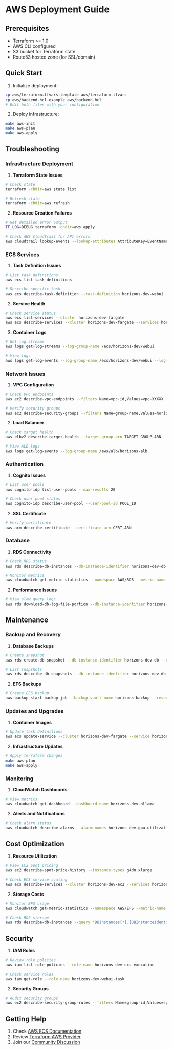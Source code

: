 # AWS Deployment Guide

## Prerequisites

- Terraform >= 1.0
- AWS CLI configured
- S3 bucket for Terraform state
- Route53 hosted zone (for SSL/domain)

## Quick Start

1. Initialize deployment:
```bash
cp aws/terraform.tfvars.template aws/terraform.tfvars
cp aws/backend.hcl.example aws/backend.hcl
# Edit both files with your configuration
```

2. Deploy infrastructure:
```bash
make aws-init
make aws-plan
make aws-apply
```

## Troubleshooting

### Infrastructure Deployment

1. **Terraform State Issues**
```bash
# Check state
terraform -chdir=aws state list

# Refresh state
terraform -chdir=aws refresh
```

2. **Resource Creation Failures**
```bash
# Get detailed error output
TF_LOG=DEBUG terraform -chdir=aws apply

# Check AWS CloudTrail for API errors
aws cloudtrail lookup-events --lookup-attributes AttributeKey=EventName,AttributeValue=CreateStack
```

### ECS Services

1. **Task Definition Issues**
```bash
# List task definitions
aws ecs list-task-definitions

# Describe specific task
aws ecs describe-task-definition --task-definition horizons-dev-webui
```

2. **Service Health**
```bash
# Check service status
aws ecs list-services --cluster horizons-dev-fargate
aws ecs describe-services --cluster horizons-dev-fargate --services horizons-dev-webui
```

3. **Container Logs**
```bash
# Get log streams
aws logs get-log-streams --log-group-name /ecs/horizons-dev/webui

# View logs
aws logs get-log-events --log-group-name /ecs/horizons-dev/webui --log-stream-name STREAM_NAME
```

### Network Issues

1. **VPC Configuration**
```bash
# Check VPC endpoints
aws ec2 describe-vpc-endpoints --filters Name=vpc-id,Values=vpc-XXXXX

# Verify security groups
aws ec2 describe-security-groups --filters Name=group-name,Values=horizons-*
```

2. **Load Balancer**
```bash
# Check target health
aws elbv2 describe-target-health --target-group-arn TARGET_GROUP_ARN

# View ALB logs
aws logs get-log-events --log-group-name /aws/alb/horizons-alb
```

### Authentication

1. **Cognito Issues**
```bash
# List user pools
aws cognito-idp list-user-pools --max-results 20

# Check user pool status
aws cognito-idp describe-user-pool --user-pool-id POOL_ID
```

2. **SSL Certificate**
```bash
# Verify certificate
aws acm describe-certificate --certificate-arn CERT_ARN
```

### Database

1. **RDS Connectivity**
```bash
# Check RDS status
aws rds describe-db-instances --db-instance-identifier horizons-dev-db

# Monitor metrics
aws cloudwatch get-metric-statistics --namespace AWS/RDS --metric-name CPUUtilization
```

2. **Performance Issues**
```bash
# View slow query logs
aws rds download-db-log-file-portion --db-instance-identifier horizons-dev-db --log-file-name postgresql.log
```

## Maintenance

### Backup and Recovery

1. **Database Backups**
```bash
# Create snapshot
aws rds create-db-snapshot --db-instance-identifier horizons-dev-db --db-snapshot-identifier manual-backup

# List snapshots
aws rds describe-db-snapshots --db-instance-identifier horizons-dev-db
```

2. **EFS Backups**
```bash
# Create EFS backup
aws backup start-backup-job --backup-vault-name horizons-backup --resource-arn EFS_ARN
```

### Updates and Upgrades

1. **Container Images**
```bash
# Update task definitions
aws ecs update-service --cluster horizons-dev-fargate --service horizons-dev-webui --force-new-deployment
```

2. **Infrastructure Updates**
```bash
# Apply Terraform changes
make aws-plan
make aws-apply
```

### Monitoring

1. **CloudWatch Dashboards**
```bash
# View metrics
aws cloudwatch get-dashboard --dashboard-name horizons-dev-ollama
```

2. **Alerts and Notifications**
```bash
# Check alarm status
aws cloudwatch describe-alarms --alarm-names horizons-dev-gpu-utilization-high
```

## Cost Optimization

1. **Resource Utilization**
```bash
# View EC2 Spot pricing
aws ec2 describe-spot-price-history --instance-types g4dn.xlarge

# Check ECS service scaling
aws ecs describe-services --cluster horizons-dev-ec2 --services horizons-dev-ollama
```

2. **Storage Costs**
```bash
# Monitor EFS usage
aws cloudwatch get-metric-statistics --namespace AWS/EFS --metric-name StorageBytes

# Check RDS storage
aws rds describe-db-instances --query 'DBInstances[*].[DBInstanceIdentifier,AllocatedStorage]'
```

## Security

1. **IAM Roles**
```bash
# Review role policies
aws iam list-role-policies --role-name horizons-dev-ecs-execution

# Check service roles
aws iam get-role --role-name horizons-dev-webui-task
```

2. **Security Groups**
```bash
# Audit security groups
aws ec2 describe-security-group-rules --filters Name=group-id,Values=sg-XXXXX
```

## Getting Help

1. Check [AWS ECS Documentation](https://docs.aws.amazon.com/ecs)
2. Review [Terraform AWS Provider](https://registry.terraform.io/providers/hashicorp/aws/latest/docs)
3. Join our [Community Discussion](https://github.com/evereven-tech/horizons-omnichat/discussions)

